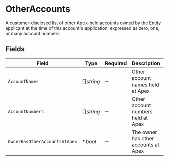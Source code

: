 # OtherAccounts

A customer-disclosed list of other Apex-held accounts owned by the Entity applicant at the time of this account's application; expressed as zero, one, or many account numbers


## Fields

| Field                                | Type                                 | Required                             | Description                          | Example                              |
| ------------------------------------ | ------------------------------------ | ------------------------------------ | ------------------------------------ | ------------------------------------ |
| `AccountNames`                       | []*string*                           | :heavy_minus_sign:                   | Other account names held at Apex     |                                      |
| `AccountNumbers`                     | []*string*                           | :heavy_minus_sign:                   | Other account numbers held at Apex   |                                      |
| `OwnerHasOtherAccountsAtApex`        | **bool*                              | :heavy_minus_sign:                   | The owner has other accounts at Apex | true                                 |